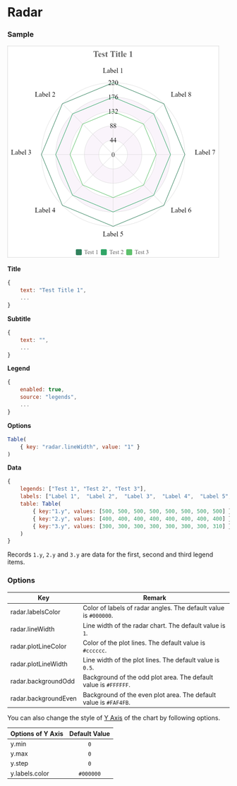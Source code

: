 # Radar

### Sample

![Sample Radar Chart](images/radar.png)

**Title**

```javascript
{
    text: "Test Title 1",
    ...
}
```

**Subtitle**

```javascript
{
    text: "",
    ...
}
```

**Legend**

```javascript
{
	enabled: true,
    source: "legends",
    ...
}
```

**Options**

```javascript
Table(
    { key: "radar.lineWidth", value: "1" }
)
```

**Data**

```javascript
{
    legends: ["Test 1", "Test 2", "Test 3"],
    labels: ["Label 1",  "Label 2",  "Label 3",  "Label 4",  "Label 5",  "Label 6",  "Label 7",  "Label 8"],
    table: Table(
        { key:"1.y", values: [500, 500, 500, 500, 500, 500, 500, 500] },
        { key:"2.y", values: [400, 400, 400, 400, 400, 400, 400, 400] },
        { key:"3.y", values: [300, 300, 300, 300, 300, 300, 300, 310] }
    )
}
```

Records `1.y`, `2.y` and `3.y` are data for the first, second and third legend items.

### Options

| Key                  | Remark                                                       |
| -------------------- | ------------------------------------------------------------ |
| radar.labelsColor    | Color of labels of radar angles. The default value is `#000000`. |
| radar.lineWidth      | Line width of the radar chart. The default value is `1`.     |
| radar.plotLineColor  | Color of the plot lines. The default value is `#cccccc`.     |
| radar.plotLineWidth  | Line width of the plot lines. The default value is `0.5`.    |
| radar.backgroundOdd  | Background of the odd plot area. The default value is `#FFFFFF`. |
| radar.backgroundEven | Background of the even plot area. The default value is `#FAF4FB`. |

You can also change the style of [Y Axis](axes.md) of the chart by following options.

| Options of Y Axis | Default Value |
|:-|:-:|
| y.min | `0` |
| y.max | `0` |
| y.step | `0` |
| y.labels.color | `#000000` |
